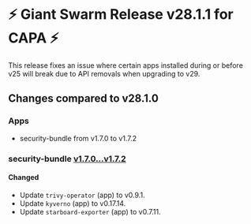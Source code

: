 # :zap: Giant Swarm Release v28.1.1 for CAPA :zap:

This release fixes an issue where certain apps installed during or before v25 will break due to API removals when upgrading to v29.

## Changes compared to v28.1.0

### Apps

- security-bundle from v1.7.0 to v1.7.2

### security-bundle [v1.7.0...v1.7.2](https://github.com/giantswarm/security-bundle/compare/v1.7.0...v1.7.2)

#### Changed

- Update `trivy-operator` (app) to v0.9.1.
- Update `kyverno` (app) to v0.17.14.
- Update `starboard-exporter` (app) to v0.7.11.
